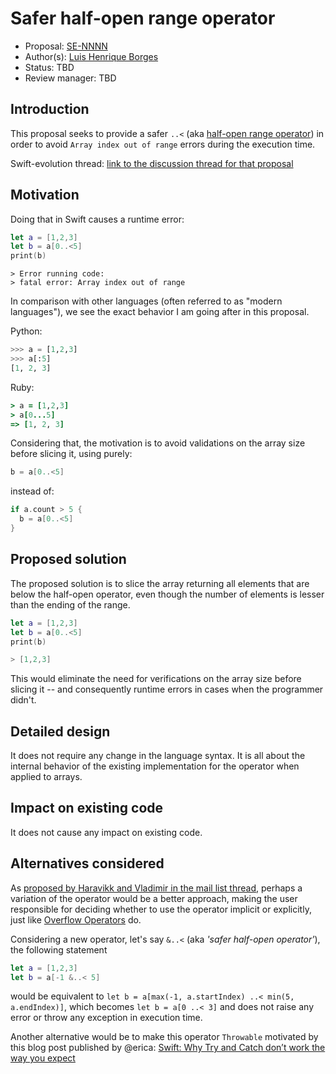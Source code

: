 # Safer half-open range operator

* Proposal: [SE-NNNN](https://github.com/apple/swift-evolution/blob/master/proposals/0065-array-slicing-open-range.md)
* Author(s): [Luis Henrique Borges](https://github.com/luish)
* Status: TBD
* Review manager: TBD

## Introduction

This proposal seeks to provide a safer `..<`
(aka [half-open range operator](https://github.com/apple/swift/blob/510f29abf77e202780c11d5f6c7449313c819030/stdlib/public/core/Range.swift#L193))
in order to avoid `Array index out of range` errors during the execution time.

Swift-evolution thread: [link to the discussion thread for that proposal](http://thread.gmane.org/gmane.comp.lang.swift.evolution/14252)

## Motivation

Doing that in Swift causes a runtime error:

```swift
let a = [1,2,3]
let b = a[0..<5]
print(b)
```

```
> Error running code:
> fatal error: Array index out of range
```

In comparison with other languages (often referred to as
"modern languages"), we see the exact behavior I am
going after in this proposal.

Python:

```python
>>> a = [1,2,3]
>>> a[:5]
[1, 2, 3]
```

Ruby:

```ruby
> a = [1,2,3]
> a[0...5]
=> [1, 2, 3]
```

Considering that, the motivation is to avoid validations
on the array size before slicing it, using purely:

```swift
b = a[0..<5]
```

instead of:

```swift
if a.count > 5 {
  b = a[0..<5]
}
```

## Proposed solution

The proposed solution is to slice the array returning all elements that are
below the half-open operator, even though the number of elements is lesser
than the ending of the range.

```swift
let a = [1,2,3]
let b = a[0..<5]
print(b)

> [1,2,3]
```

This would eliminate the need for verifications on the array size before
slicing it -- and consequently runtime errors in cases when the programmer didn't.

## Detailed design

It does not require any change in the language syntax. It is all about
the internal behavior of the existing implementation for the operator
when applied to arrays.

## Impact on existing code

It does not cause any impact on existing code.

## Alternatives considered

As [proposed by Haravikk and Vladimir in the mail list thread](http://thread.gmane.org/gmane.comp.lang.swift.evolution/14252/focus=14253), perhaps a variation of the operator would be a better approach, making the user responsible for deciding whether to use the operator implicit or explicitly, just like [Overflow Operators](https://developer.apple.com/library/ios/documentation/Swift/Conceptual/Swift_Programming_Language/AdvancedOperators.html#//apple_ref/doc/uid/TP40014097-CH27-ID37) do.

Considering a new operator, let's say `&..<` (aka _'safer half-open operator'_), the following statement

```swift
let a = [1,2,3]
let b = a[-1 &..< 5]
```

would be equivalent to `let b = a[max(-1, a.startIndex) ..< min(5, a.endIndex)]`, which becomes `let b = a[0 ..< 3]` and does not raise any error or throw any exception in execution time.

Another alternative would be to make this operator `Throwable`
motivated by this blog post published by @erica:
[Swift: Why Try and Catch don’t work the way you expect](http://ericasadun.com/2015/06/09/swift-why-try-and-catch-dont-work-the-way-you-expect/)
